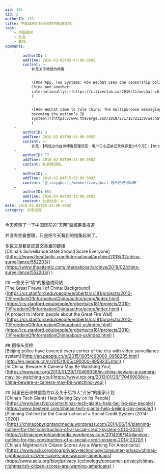 ```yaml
---
aid: 101
cid: 5
authorID: 133
title: 中国政府对社会监控的报道集锦
tags:
    - 中国政府
    - 社会
    - 集锦
comments:
    -
        authorID: 1
        addTime: 2018-02-03T05:43:00.000Z
        content: >-
            补充关于微信的两篇


            \[One App, Two Systems: How WeChat uses one censorship policy in
            China and another
            internationally\]([https://citizenlab.ca/2016/11/wechat-china-censorship-one-app-two-systems/](https://citizenlab.ca/2016/11/wechat-china-censorship-one-app-two-systems/)
            )


            \[How WeChat came to rule China: The multipurpose messaging app is
            becoming the nation’s ID
            system\]([https://www.theverge.com/2018/2/1/16721230/wechat-china-app-mini-programs-messaging-electronic-id-system](https://www.theverge.com/2018/2/1/16721230/wechat-china-app-mini-programs-messaging-electronic-id-system)
            )
    -
        authorID: 3
        addTime: 2018-02-03T05:54:00.000Z
        content: >-
            补充：【网信办出台微博客管理规定：用户日志应被记录保存至少6个月】：[http://www.thepaper.cn/newsDetail\_forward\_1980931](http://www.thepaper.cn/newsDetail_forward_1980931)
    -
        authorID: 77
        addTime: 2018-02-04T09:32:00.000Z
        content: 礼貌性回帖。
    -
        authorID: 1
        addTime: 2018-02-04T15:02:00.000Z
        content: '@[izoyqbcc](/member/izoyqbcc) 居然还记得回来'
    -
        authorID: 651
        addTime: 2018-04-08T03:18:00.000Z
        content: 社会社会|･ω･｀)
date: 2018-02-03T05:24:00.000Z
category: 分享发现
---
```


今天整理了一下中国现在的“天网”监控筹备报道

并没有完备整理，只是把今天看到的搜集起来了。

多数文章都是这篇文章里的链接  
\[China's Surveillance State Should Scare Everyone\]([https://www.theatlantic.com/international/archive/2018/02/china-surveillance/552203/](https://www.theatlantic.com/international/archive/2018/02/china-surveillance/552203/) )

\## 一些关于“墙“的报道或网站  
\[The Great Firewall of China: Background\]([https://cs.stanford.edu/people/eroberts/cs181/projects/2010-11/FreedomOfInformationChina/author/pingp/index.html](https://cs.stanford.edu/people/eroberts/cs181/projects/2010-11/FreedomOfInformationChina/author/pingp/index.html) )  
\[A project to inform people about the Great Fire Wall\]([https://cs.stanford.edu/people/eroberts/cs181/projects/2010-11/FreedomOfInformationChina/about-us/index.html](https://cs.stanford.edu/people/eroberts/cs181/projects/2010-11/FreedomOfInformationChina/about-us/index.html) )

\## 摄像头监控  
\[Beijing police have covered every corner of the city with video surveillance system\]([http://en.people.cn/n/2015/1005/c90000-8958235.html](http://en.people.cn/n/2015/1005/c90000-8958235.html) )  
\[In China, Beware: A Camera May Be Watching You\]([https://www.npr.org/2013/01/29/170469038/in-china-beware-a-camera-may-be-watching-you](https://www.npr.org/2013/01/29/170469038/in-china-beware-a-camera-may-be-watching-you) )

\## 阿里巴巴和微信监控以及关于给每人”评分“的国家计划  
\[China’s Tech Giants Help Beijing Spy on Its People\]([https://www.bestvpn.com/chinas-tech-giants-help-beijing-spy-people/](https://www.bestvpn.com/chinas-tech-giants-help-beijing-spy-people/) )  
\[Planning Outline for the Construction of a Social Credit System (2014-2020)\]([https://chinacopyrightandmedia.wordpress.com/2014/06/14/planning-outline-for-the-construction-of-a-social-credit-system-2014-2020/](https://chinacopyrightandmedia.wordpress.com/2014/06/14/planning-outline-for-the-construction-of-a-social-credit-system-2014-2020/) )  
\[China’s Nightmarish Citizen Scores Are a Warning For Americans\]([https://www.aclu.org/blog/privacy-technology/consumer-privacy/chinas-nightmarish-citizen-scores-are-warning-americans](https://www.aclu.org/blog/privacy-technology/consumer-privacy/chinas-nightmarish-citizen-scores-are-warning-americans) )
